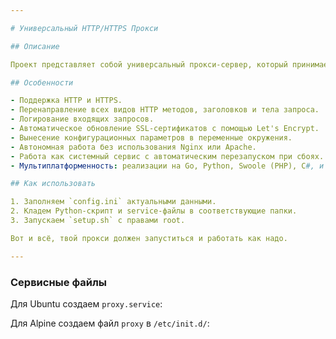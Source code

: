 ```yaml
---

# Универсальный HTTP/HTTPS Прокси

## Описание

Проект представляет собой универсальный прокси-сервер, который принимает HTTP и HTTPS запросы на заданный порт и перенаправляет их на целевой сервер. Прокси логирует каждый приходящий запрос и имеет возможность автоматического обновления SSL-сертификатов через Let's Encrypt.

## Особенности

- Поддержка HTTP и HTTPS.
- Перенаправление всех видов HTTP методов, заголовков и тела запроса.
- Логирование входящих запросов.
- Автоматическое обновление SSL-сертификатов с помощью Let's Encrypt.
- Вынесение конфигурационных параметров в переменные окружения.
- Автономная работа без использования Nginx или Apache.
- Работа как системный сервис с автоматическим перезапуском при сбоях.
- Мультиплатформенность: реализации на Go, Python, Swoole (PHP), C#, и C++.

## Как использовать

1. Заполняем `config.ini` актуальными данными.
2. Кладем Python-скрипт и service-файлы в соответствующие папки.
3. Запускаем `setup.sh` с правами root.

Вот и всё, твой прокси должен запуститься и работать как надо.

---
```


### Сервисные файлы

Для Ubuntu создаем `proxy.service`:

Для Alpine создаем файл `proxy` в `/etc/init.d/`:

